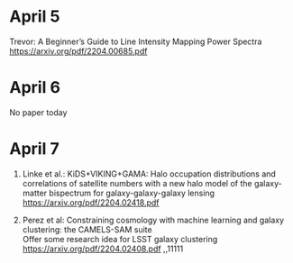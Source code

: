 # April 5
Trevor: A Beginner’s Guide to Line Intensity Mapping Power Spectra \
https://arxiv.org/pdf/2204.00685.pdf

# April 6
No paper today

# April 7
1. Linke et al.: KiDS+VIKING+GAMA: Halo occupation distributions and correlations of satellite numbers with a new halo model of the galaxy-matter bispectrum for galaxy-galaxy-galaxy lensing \
https://arxiv.org/pdf/2204.02418.pdf

2. Perez et al: Constraining cosmology with machine learning and galaxy clustering: the CAMELS-SAM suite \
Offer some research idea for LSST galaxy clustering \
https://arxiv.org/pdf/2204.02408.pdf
,,11111